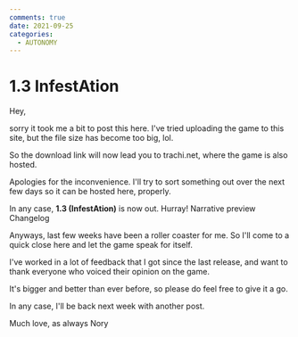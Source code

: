 ```yaml
---
comments: true
date: 2021-09-25
categories:
  - AUTONOMY
---
```

# 1.3 InfestAtion
Hey,

sorry it took me a bit to post this here.
I've tried uploading the game to this site, but the file size has become too big, lol.

So the download link will now lead you to trachi.net, where the game is also hosted.

Apologies for the inconvenience. 
I'll try to sort something out over the next few days so it can be hosted here, properly.

In any case, **1.3 (InfestAtion)** is now out. Hurray!
Narrative preview
Changelog

Anyways, last few weeks have been a roller coaster for me.
So I'll come to a quick close here and let the game speak for itself.

I've worked in a lot of feedback that I got since the last release, 
and want to thank everyone who voiced their opinion on the game.

It's bigger and better than ever before, so please do feel free to give it a go.

In any case, I'll be back next week with another post.

Much love, as always
Nory
